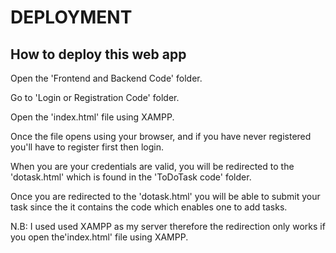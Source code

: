 # DEPLOYMENT
## How to deploy this web app
Open the 'Frontend and Backend Code' folder.

Go to 'Login or Registration Code' folder.

Open the 'index.html' file using XAMPP.

Once the file opens using your browser, and if you have never registered you'll have to register first then login.

When you are your credentials are valid, you will be redirected to the 'dotask.html' which is found in the 'ToDoTask code' folder.

Once you are redirected to the 'dotask.html' you will be able to submit your task since the it contains the code which enables one to add tasks.

N.B: I used used XAMPP as my server therefore the redirection only works if you open the'index.html' file using XAMPP.

